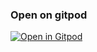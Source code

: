 
### Open on gitpod
[![Open in Gitpod](https://gitpod.io/button/open-in-gitpod.svg)](https://gitpod.io/#https://github.com/ljavierrodriguez/practices-ft13.git)